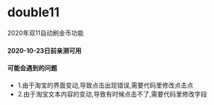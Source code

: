 # double11
2020年双11自动刷金币功能

#### 2020-10-23日前亲测可用



#### 可能会遇到的问题
* 1.由于淘宝的界面变动,导致点击出现错误,需要代码里修改点击点
* 2.由于淘宝文本内容的变动,导致有时候点击不了,需要代码里修改字段
